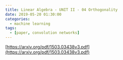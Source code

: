 ```yaml
---
title: Linear Algebra - UNIT II - 04 Orthogonality
date: 2019-05-20 01:30:00
categories:
  - machine learning
tags:
  - [paper, convolution networks]
---
```


[https://arxiv.org/pdf/1503.03438v3.pdf](https://arxiv.org/pdf/1503.03438v3.pdf)
